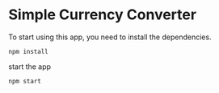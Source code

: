 # Simple Currency Converter


To start using this app, you need to install the dependencies.

`npm install`

start the app

`npm start`
